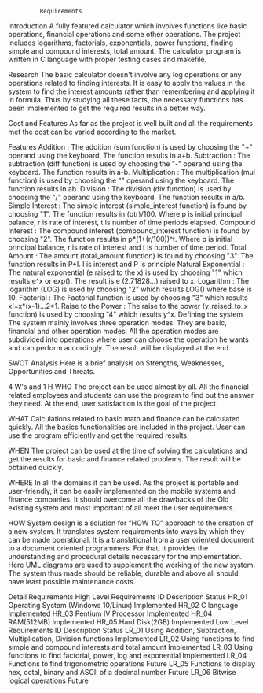              Requirements
Introduction
A fully featured calculator which involves functions like basic operations, financial operations and some other operations. The project includes logarithms, factorials, exponentials, power functions, finding simple and compound interests, total amount.
The calculator program is written in C language with proper testing cases and makefile.

Research
The basic calculator doesn't involve any log operations or any operations related to finding interests. It is easy to apply the values in the system to find the interest amounts rather than remembering and applying it in formula. Thus by studying all these facts, the necessary functions has been implemented to get the required results in a better way.

Cost and Features
As far as the project is well built and all the requirements met the cost can be varied according to the market.

Features
Addition : The addition (sum function) is used by choosing the "+" operand using the keyboard. The function results in a+b.
Subtraction : The subtraction (diff function) is used by choosing the "-" operand using the keyboard. The function results in a-b.
Multiplication : The multiplication (mul function) is used by choosing the "" operand using the keyboard. The function results in ab.
Division : The division (div function) is used by choosing the "/" operand using the keyboard. The function results in a/b.
Simple Interest : The simple interest (simple_interest function) is found by choosing "1". The function results in (ptr)/100. Where p is initial principal balance, r is rate of interest, t is number of time periods elapsed.
Compound Interest : The compound interest (compound_interest function) is found by choosing "2". The function results in p*(1+(r/100))^t. Where p is initial principal balance, r is rate of interest and t is number of time period.
Total Amount : The amount (total_amount function) is found by choosing "3". The function results in P+I. I is interest and P is principle
Natural Exponential : The natural exponential (e raised to the x) is used by choosing "1" which results e^x or exp(). The result is e (2.71828...) raised to x.
Logarithm : The logarithm (LOG) is used by choosing "2" which results LOG() where base is 10.
Factorial : The Factorial function is used by choosing "3" which results x!=x*(x-1)...2*1.
Raise to the Power : The raise to the power (y_raised_to_x function) is used by choosing "4" which results y^x.
Defining the system
The system mainly involves three operation modes. They are basic, financial and other operation modes. All the operation modes are subdivided into operations where user can choose the operation he wants and can perform accordingly. The result will be displayed at the end.

SWOT Analysis
Here is a brief analysis on Strengths, Weaknesses, Opportunities and Threats.

4 W's and 1 H
WHO
The project can be used almost by all. All the financial related employees and students can use the program to find out the answer they need. At the end, user satisfaction is the goal of the project.

WHAT
Calculations related to basic math and finance can be calculated quickly. All the basics functionalities are included in the project. User can use the program efficiently and get the required results.

WHEN
The project can be used at the time of solving the calculations and get the results for basic and finance related problems. The result will be obtained quickly.

WHERE
In all the domains it can be used. As the project is portable and user-friendly, it can be easily implemented on the mobile systems and finance companies. It should overcome all the drawbacks of the Old existing system and most important of all meet the user requirements.

HOW
System design is a solution for “HOW TO” approach to the creation of a new system. It translates system requirements into ways by which they can be made operational. It is a translational from a user oriented document to a document oriented programmers. For that, it provides the understanding and procedural details necessary for the implementation. Here UML diagrams are used to supplement the working of the new system. The system thus made should be reliable, durable and above all should have least possible maintenance costs.

Detail Requirements
High Level Requirements
ID	Description	Status
HR_01	Operating System (Windows 10/Linux)	Implemented
HR_02	C language	Implemented
HR_03	Pentium IV Processor	Implemented
HR_04	RAM(512MB)	Implemented
HR_05	Hard Disk(2GB)	Implemented
Low Level Requirements
ID	Description	Status
LR_01	Using Addition, Subtraction, Multiplication, Division functions	Implemented
LR_02	Using functions to find simple and compound interests and total amount	Implemented
LR_03	Using functions to find factorial, power, log and exponential	Implemented
LR_04	Functions to find trigonometric operations	Future
LR_05	Functions to display hex, octal, binary and ASCII of a decimal number	Future
LR_06	Bitwise logical operations	Future
